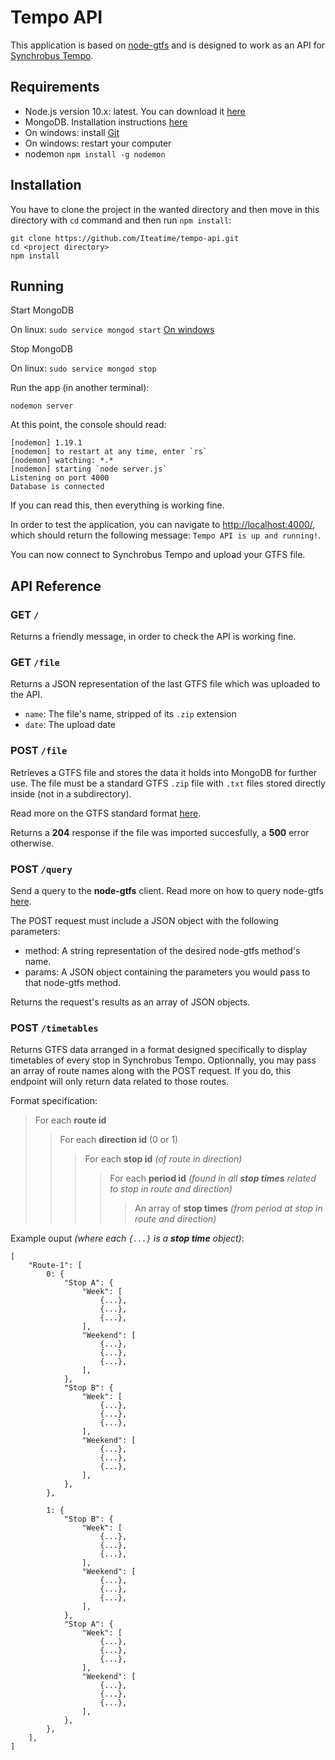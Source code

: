 # Tempo API

This application is based on [node-gtfs](https://www.npmjs.com/package/gtfs) and is designed to work as an API for [Synchrobus Tempo](https://github.com/Iteatime/tempo-react).

## Requirements

- Node.js version 10.x: latest. You can download it [here](https://nodejs.org/en/download/)
- MongoDB. Installation instructions [here](https://docs.mongodb.com/manual/administration/install-community/)
- On windows: install [Git](https://git-scm.com/download/win)
- On windows: restart your computer
- nodemon `npm install -g nodemon`

## Installation

You have to clone the project in the wanted directory and then move in this directory with `cd` command and then run `npm install`:

```
git clone https://github.com/Iteatime/tempo-api.git
cd <project directory>
npm install
```

## Running

Start MongoDB

On linux:
`sudo service mongod start`
[On windows](https://stackoverflow.com/questions/20796714/how-do-i-start-mongo-db-from-windows)  

Stop MongoDB

On linux:
`sudo service mongod stop`

Run the app (in another terminal):

`nodemon server`

At this point, the console should read:

```
[nodemon] 1.19.1
[nodemon] to restart at any time, enter `rs`
[nodemon] watching: *.*
[nodemon] starting `node server.js`
Listening on port 4000
Database is connected
```

If you can read this, then everything is working fine.

In order to test the application, you can navigate to [http://localhost:4000/](http://localhost:4000/), which should return the following message: `Tempo API is up and running!`.

You can now connect to Synchrobus Tempo and upload your GTFS file.

## API Reference

### GET `/`

Returns a friendly message, in order to check the API is working fine.

### GET `/file`

Returns a JSON representation of the last GTFS file which was uploaded to the API.

- `name`: The file's name, stripped of its `.zip` extension
- `date`: The upload date

### POST `/file`

Retrieves a GTFS file and stores the data it holds into MongoDB for further use. The file must be a standard GTFS `.zip` file with `.txt` files stored directly inside (not in a subdirectory).

Read more on the GTFS standard format [here](https://developers.google.com/transit/gtfs/).

Returns a **204** response if the file was imported succesfully, a **500** error otherwise.

### POST `/query`

Send a query to the **node-gtfs** client. Read more on how to query node-gtfs [here](https://github.com/BlinkTagInc/node-gtfs#gtfsgetagenciesquery-projection-options).

The POST request must include a JSON object with the following parameters:

- method: A string representation of the desired node-gtfs method's name.
- params: A JSON object containing the parameters you would pass to that node-gtfs method.

Returns the request's results as an array of JSON objects.

### POST `/timetables`

Returns GTFS data arranged in a format designed specifically to display timetables of every stop in Synchrobus Tempo. Optionnally, you may pass an array of route names along with the POST request. If you do, this endpoint will only return data related to those routes.

Format specification:

> For each **route id**
>> For each **direction id** (0 or 1)
>>> For each **stop id** *(of route in direction)*
>>>> For each **period id** *(found in all **stop times** related to stop in route and direction)*
>>>>> An array of **stop times** *(from period at stop in route and direction)*

Example ouput *(where each `{...}` is a **stop time** object)*:

```
[
    "Route-1": [
        0: {
            "Stop A": {
                "Week": [
                    {...},
                    {...},
                    {...},
                ],
                "Weekend": [
                    {...},
                    {...},
                    {...},
                ],
            },
            "Stop B": {
                "Week": [
                    {...},
                    {...},
                    {...},
                ],
                "Weekend": [
                    {...},
                    {...},
                    {...},
                ],
            },
        },

        1: {
            "Stop B": {
                "Week": [
                    {...},
                    {...},
                    {...},
                ],
                "Weekend": [
                    {...},
                    {...},
                    {...},
                ],
            },
            "Stop A": {
                "Week": [
                    {...},
                    {...},
                    {...},
                ],
                "Weekend": [
                    {...},
                    {...},
                    {...},
                ],
            },
        },
    ],
]
```
